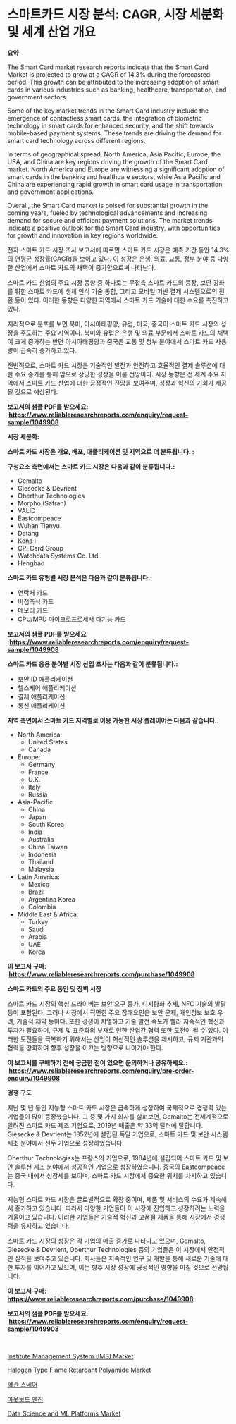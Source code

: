 <p><h1>스마트카드 시장 분석: CAGR, 시장 세분화 및 세계 산업 개요</h1></p><p><strong>요약</strong></p>
<p><p>The Smart Card market research reports indicate that the Smart Card Market is projected to grow at a CAGR of 14.3% during the forecasted period. This growth can be attributed to the increasing adoption of smart cards in various industries such as banking, healthcare, transportation, and government sectors. </p><p>Some of the key market trends in the Smart Card industry include the emergence of contactless smart cards, the integration of biometric technology in smart cards for enhanced security, and the shift towards mobile-based payment systems. These trends are driving the demand for smart card technology across different regions.</p><p>In terms of geographical spread, North America, Asia Pacific, Europe, the USA, and China are key regions driving the growth of the Smart Card market. North America and Europe are witnessing a significant adoption of smart cards in the banking and healthcare sectors, while Asia Pacific and China are experiencing rapid growth in smart card usage in transportation and government applications.</p><p>Overall, the Smart Card market is poised for substantial growth in the coming years, fueled by technological advancements and increasing demand for secure and efficient payment solutions. The market trends indicate a positive outlook for the Smart Card industry, with opportunities for growth and innovation in key regions worldwide. </p><p>전자 스마트 카드 시장 조사 보고서에 따르면 스마트 카드 시장은 예측 기간 동안 14.3%의 연평균 성장률(CAGR)을 보이고 있다. 이 성장은 은행, 의료, 교통, 정부 분야 등 다양한 산업에서 스마트 카드의 채택이 증가함으로써 나타난다.</p><p>스마트 카드 산업의 주요 시장 동향 중 하나로는 무접촉 스마트 카드의 등장, 보안 강화를 위한 스마트 카드에 생체 인식 기술 통합, 그리고 모바일 기반 결제 시스템으로의 전환 등이 있다. 이러한 동향은 다양한 지역에서 스마트 카드 기술에 대한 수요를 촉진하고 있다. </p><p>지리적으로 분포를 보면 북미, 아시아태평양, 유럽, 미국, 중국이 스마트 카드 시장의 성장을 주도하는 주요 지역이다. 북미와 유럽은 은행 및 의료 부문에서 스마트 카드의 채택이 크게 증가하는 반면 아시아태평양과 중국은 교통 및 정부 분야에서 스마트 카드 사용량이 급속히 증가하고 있다.</p><p>전반적으로, 스마트 카드 시장은 기술적인 발전과 안전하고 효율적인 결제 솔루션에 대한 수요 증가를 통해 앞으로 상당한 성장을 이룰 전망이다. 시장 동향은 전 세계 주요 지역에서 스마트 카드 산업에 대한 긍정적인 전망을 보여주며, 성장과 혁신의 기회가 제공될 것으로 예상된다.</p></p>
<p><strong>보고서의 샘플 PDF를 받으세요: &nbsp;<a href="https://www.reliableresearchreports.com/enquiry/request-sample/1049908">https://www.reliableresearchreports.com/enquiry/request-sample/1049908</a></strong></p>
<p><strong>시장 세분화:</strong></p>
<p><strong> 스마트 카드 시장은 개요, 배포, 애플리케이션 및 지역으로 더 분류됩니다. :</strong></p>
<p><strong>구성요소 측면에서는 스마트 카드 시장은 다음과 같이 분류됩니다.:</strong></p>
<p><ul><li>Gemalto</li><li>Giesecke & Devrient</li><li>Oberthur Technologies</li><li>Morpho (Safran)</li><li>VALID</li><li>Eastcompeace</li><li>Wuhan Tianyu</li><li>Datang</li><li>Kona I</li><li>CPI Card Group</li><li>Watchdata Systems Co. Ltd</li><li>Hengbao</li></ul></p>
<p><strong> 스마트 카드 유형별 시장 분석은 다음과 같이 분류됩니다.:</strong></p>
<p><ul><li>연락처 카드</li><li>비접촉식 카드</li><li>메모리 카드</li><li>CPU/MPU 마이크로프로세서 다기능 카드</li></ul></p>
<p><strong>보고서의 샘플 PDF를 받으세요 :<a href="https://www.reliableresearchreports.com/enquiry/request-sample/1049908">https://www.reliableresearchreports.com/enquiry/request-sample/1049908</a></strong></p>
<p><strong> 스마트 카드 응용 분야별 시장 산업 조사는 다음과 같이 분류됩니다.:</strong></p>
<p><ul><li>보안 ID 애플리케이션</li><li>헬스케어 애플리케이션</li><li>결제 애플리케이션</li><li>통신 애플리케이션</li></ul></p>
<p><strong>지역 측면에서 스마트 카드 지역별로 이용 가능한 시장 플레이어는 다음과 같습니다.:</strong></p>
<p><ul>
    <li>
        North America:
        <ul>
            <li>United States</li>
            <li>Canada</li>
        </ul>
    </li>
    <li>
        Europe:
        <ul>
            <li>Germany</li>
            <li>France</li>
            <li>U.K.</li>
            <li>Italy</li>
            <li>Russia</li>
        </ul>
    </li>
    <li>
        Asia-Pacific:
        <ul>
            <li>China</li>
            <li>Japan</li>
            <li>South Korea</li>
            <li>India</li>
            <li>Australia</li>
            <li>China Taiwan</li>
            <li>Indonesia</li>
            <li>Thailand</li>
            <li>Malaysia</li>
        </ul>
    </li>
    <li>
        Latin America:
        <ul>
            <li>Mexico</li>
            <li>Brazil</li>
            <li>Argentina Korea</li>
            <li>Colombia</li>
        </ul>
    </li>
    <li>
        Middle East & Africa:
        <ul>
            <li>Turkey</li>
            <li>Saudi</li>
            <li>Arabia</li>
            <li>UAE</li>
            <li>Korea</li>
        </ul>
    </li>
    </ul></p>
<p><strong>이 보고서 구매: &nbsp;<a href="https://www.reliableresearchreports.com/purchase/1049908">https://www.reliableresearchreports.com/purchase/1049908</a></strong></p>
<p><strong>스마트 카드의 주요 동인 및 장벽 시장</strong></p>
<p><p>스마트 카드 시장의 핵심 드라이버는 보안 요구 증가, 디지턈화 추세, NFC 기술의 발달 등이 포함된다. 그러나 시장에서 직면한 주요 장애요인은 보안 문제, 개인정보 보호 우려, 기술적 제약 등이다. 또한 경쟁이 치열하고 기술 발전 속도가 빨라 지속적인 혁신과 투자가 필요하며, 규제 및 표준화의 부재로 인한 산업간 협력 또한 도전이 될 수 있다. 이러한 도전들을 극복하기 위해서는 산업이 혁신적인 솔루션을 제시하고, 규제 기관과의 협력을 강화하여 향후 성장을 이끄는 방향으로 나아가야 한다.</p></p>
<p><strong>이 보고서를 구매하기 전에 궁금한 점이 있으면 문의하거나 공유하세요.: &nbsp;<a href="https://www.reliableresearchreports.com/enquiry/pre-order-enquiry/1049908">https://www.reliableresearchreports.com/enquiry/pre-order-enquiry/1049908</a></strong></p>
<p><strong>경쟁 구도</strong></p>
<p><p>지난 몇 년 동안 지능형 스마트 카드 시장은 급속하게 성장하여 국제적으로 경쟁력 있는 기업들이 많이 등장했습니다. 그 중 몇 가지 회사를 살펴보면, Gemalto는 전세계적으로 알려진 스마트 카드 제조 기업으로, 2019년 매출은 약 33억 달러에 달합니다. Giesecke & Devrient는 1852년에 설립된 독일 기업으로, 스마트 카드 및 보안 시스템 제조 분야에서 선두 기업으로 성장하였습니다.</p><p>Oberthur Technologies는 프랑스의 기업으로, 1984년에 설립되어 스마트 카드 및 보안 솔루션 제조 분야에서 성공적인 기업으로 성장하였습니다. 중국의 Eastcompeace는 중국 내에서 성장세를 보이며, 스마트 카드 시장에서 중요한 위치를 차지하고 있습니다.</p><p>지능형 스마트 카드 시장은 글로벌적으로 확장 중이며, 제품 및 서비스의 수요가 계속해서 증가하고 있습니다. 따라서 다양한 기업들이 이 시장에 진입하고 성장하려는 노력을 기울이고 있습니다. 이러한 기업들은 기술적 혁신과 고품질 제품을 통해 시장에서 경쟁력을 유지하고 있습니다.</p><p>스마트 카드 시장의 성장은 각 기업의 매출 증가로 나타나고 있으며, Gemalto, Giesecke & Devrient, Oberthur Technologies 등의 기업들은 이 시장에서 안정적인 실적을 보여주고 있습니다. 회사들은 지속적인 연구 및 개발을 통해 새로운 기술에 대한 투자를 이어가고 있으며, 이는 향후 시장 성장에 긍정적인 영향을 미칠 것으로 전망됩니다.</p></p>
<p><strong>이 보고서 구매: &nbsp; <a href="https://www.reliableresearchreports.com/purchase/1049908">https://www.reliableresearchreports.com/purchase/1049908</a></strong></p>
<p><strong>보고서의 샘플 PDF를 받으세요: &nbsp;<a href="https://www.reliableresearchreports.com/enquiry/request-sample/1049908">https://www.reliableresearchreports.com/enquiry/request-sample/1049908</a></strong><strong></strong></p>
<p>&nbsp;</p>
<p><p><a href="https://issuu.com/reportprime-2/docs/institute-management-system-ims-market-size-2030.p">Institute Management System (IMS) Market</a></p><p><a href="https://github.com/RoccoManning/Market-Research-Report-List-4/blob/main/halogen-type-flame-retardant-polyamide-market.md">Halogen Type Flame Retardant Polyamide Market</a></p><p><a href="https://medium.com/@kelvinfeenrey98677/%ED%98%88%EA%B4%80-%EC%8A%A4%EB%82%B4%EC%96%B4-%EC%8B%9C%EC%9E%A5-%EB%B3%B4%EA%B3%A0%EC%84%9C%EB%8A%94-%EC%9D%B4-%EC%8B%9C%EC%9E%A5%EC%9D%98-%EC%B5%9C%EC%8B%A0-%ED%8A%B8%EB%A0%8C%EB%93%9C%EC%99%80-%EC%84%B1%EC%9E%A5-%EA%B8%B0%ED%9A%8C%EB%A5%BC-%EB%B0%9D%ED%98%80%EC%A4%8D%EB%8B%88%EB%8B%A4-7fce55bafbaa">혈관 스네어</a></p><p><a href="https://github.com/vs019sa3m8x/Market-Research-Report-List-1/blob/main/3455714167.md">아웃보드 엔진</a></p><p><a href="https://issuu.com/reportprime-2/docs/data-science-and-ml-platforms-market-size-2030.ppt">Data Science and ML Platforms Market</a></p></p>